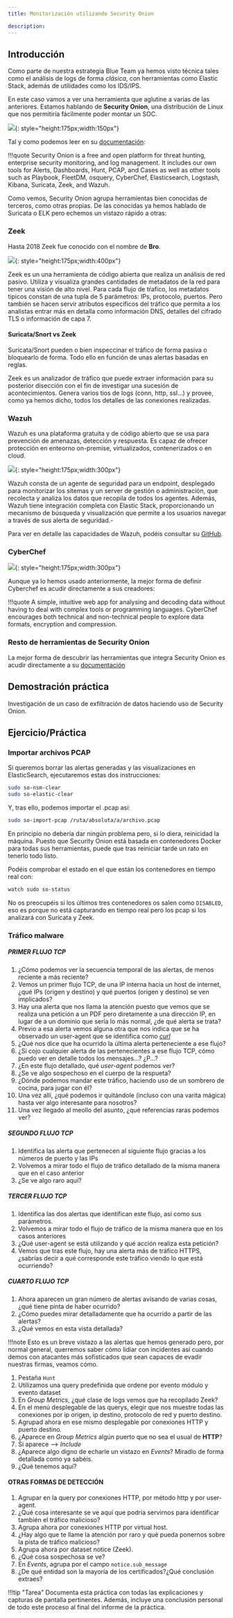 ```yaml
---
title: Monitorización utilizando Security Onion

description:
---
```


## Introducción

Como parte de nuestra estrategia Blue Team ya hemos visto técnica tales como el análisis de logs de forma *clásica*, con herramientas como Elastic Stack, además de utilidades como los IDS/IPS.

En este caso vamos a ver una herramienta que aglutine a varias de las anteriores. Estamos hablando de **Security Onion**, una distribución de Linux que nos permitiría fácilmente poder montar un SOC.

![](../img/securityonion.jpg){: style="height:175px;width:150px"}

Tal y como podemos leer en su [documentación](https://docs.securityonion.net/en/2.3/about.html):

!!!quote
    Security Onion is a free and open platform for threat hunting, enterprise security monitoring, and log management. It includes our own tools for Alerts, Dashboards, Hunt, PCAP, and Cases as well as other tools such as Playbook, FleetDM, osquery, CyberChef, Elasticsearch, Logstash, Kibana, Suricata, Zeek, and Wazuh. 

Como vemos, Security Onion agrupa herramientas bien conocidas de terceros, como otras propias. De las conocidas ya hemos hablado de Suricata o ELK pero echemos un vistazo rápido a otras:

### Zeek

Hasta 2018 Zeek fue conocido con el nombre de **Bro**. 

![](../img/zeek.jpg){: style="height:175px;width:400px"}

Zeek es un una herramienta de código abierta que realiza un análisis de red pasivo. Utiliza y visualiza grandes cantidades de metadatos de la red para tener una visión de alto nivel. Para cada flujo de tŕafico, los metadatos tipicos constan de una tupla de 5 parámetros: IPs, protocolo, puertos. Pero también se hacen servir atributos específicos del tráfico que permita a los analistas entrar más en detalla como información DNS, detalles del cifrado TLS o información de capa 7.

#### Suricata/Snort vs Zeek

Suricata/Snort pueden o bien inspeccinar el tráfico de forma pasiva o bloquearlo de forma. Todo ello en función de unas alertas basadas en reglas.

Zeek es un analizador de tráfico que puede extraer información para su posterior disección con el fin de investigar una sucesión de acontecimientos. Genera varios tios de logs (conn, http, ssl...) y provee, como ya hemos dicho, todos los detalles de las conexiones realizadas.


### Wazuh

Wazuh es una plataforma gratuita y de código abierto que se usa para prevención de amenazas, detección y respuesta. Es capaz de ofrecer protección en enteorno on-premise, virtualizados, contenerizados o en cloud.

![](../img/wazuh.png){: style="height:175px;width:300px"}

Wazuh consta de un agente de seguridad para un endpoint, desplegado para monitorizar los sitemas y un server de gestión o administración, que recolecta y analiza los datos que recopila de todos los agentes. Además, Wazuh tiene integración completa con Elastic Stack, proporcionando un mecanismo de búsqueda y visualización que permite a los usuarios navegar a través de sus alerta de seguridad.-

Para ver en detalle las capacidades de Wazuh, podéis consultar su [GitHub](https://github.com/wazuh/wazuh#wazuh-capabilities).


### CyberChef

![](../img/cyberchef.jpg){: style="height:175px;width:300px"}

Aunque ya lo hemos usado anteriormente, la mejor forma de definir Cyberchef es acudir directamente a sus creadores:

!!!quote
    A simple, intuitive web app for analysing and decoding data without having to deal with complex tools or programming languages. CyberChef encourages both technical and non-technical people to explore data formats, encryption and compression.

### Resto de herramientas de Security Onion

La mejor forma de descubrir las herramientas que integra Security Onion es acudir directamente a su [documentación](https://docs.securityonion.net/en/2.3/introduction.html)

## Demostración práctica

Investigación de un caso de exfiltración de datos haciendo uso de Security Onion.

## Ejercicio/Práctica

### Importar archivos PCAP

Si queremos borrar las alertas generadas y las visualizaciones en ElasticSearch, ejecutaremos estas dos instrucciones:

```bash
sudo so-nsm-clear
sudo so-elastic-clear
```

Y, tras ello, podemos importar el .pcap así:

```bash
sudo so-import-pcap /ruta/absoluta/a/archivo.pcap
```

En principio no debería dar ningún problema pero, si lo diera, reinicidad la máquina. Puesto que Security Onion está basada en contenedores Docker para todas sus herramientas, puede que tras reiniciar tarde un rato en tenerlo todo listo. 

Podéis comprobar el estado en el que están los contenedores en tiempo real con:

```bash
watch sudo so-status
```

No os preocupéis si los últimos tres contenedores os salen como `DISABLED`, eso es porque no está capturando en tiempo real pero los pcap si los analizará con Suricata y Zeek.





### Tráfico malware

##### **PRIMER FLUJO TCP**

1. ¿Cómo podemos ver la secuencia temporal de las alertas, de menos reciente a más reciente? 
2. Vemos un primer flujo TCP, de una IP interna hacia un host de internet, ¿qué IPs (origen y destino) y qué puertos (origen y destino) se ven implicados?
3. Hay una alerta que nos llama la atención puesto que vemos que se realiza una petición a un PDF pero diretamente a una dirección IP, en lugar de a un dominio que sería lo más normal, ¿de qué alerta se trata?
4. Previo a esa alerta vemos alguna otra que nos indica que se ha observado un user-agent que se identifica como [*curl*](https://www.hostinger.es/tutoriales/comando-curl)
5. ¿Qué nos dice que ha ocurrido la última alerta perteneciente a ese flujo?
6. ¿Si cojo cualquier alerta de las pertenecientes a ese flujo TCP, cómo puedo ver en detalle todos los mensajes...? ¿P...?
7. ¿En este flujo detallado, qué *user-agent* podemos ver?
8. ¿Se ve algo sospechoso en el cuerpo de la respueta?
9. ¿Dónde podemos mandar este tráfico, haciendo uso de un sombrero de cocina, para jugar con él?
10. Una vez allí, ¿qué podemos ir quitándole (incluso con una varita mágica) hasta ver algo interesante para nosotros?
11. Una vez llegado al meollo del asunto, ¿qué referencias raras podemos ver?

##### **SEGUNDO FLUJO TCP**

1. Identifica las alerta que pertenecen al siguiente flujo gracias a los números de puerto y las IPs
2. Volvemos a mirar todo el flujo de tráfico detallado de la misma manera que en el caso anterior
3. ¿Se ve algo raro aquí?

##### **TERCER FLUJO TCP**

1. Identifica las dos alertas que identifican este flujo, así como sus parámetros.
2. Volvemos a mirar todo el flujo de tráfico de la misma manera que en los casos anteriores
3. ¿Qué user-agent se está utilizando y qué acción realiza esta petición?
4. Vemos que tras este flujo, hay una alerta más de tráfico HTTPS, ¿sabrías decir a qué corresponde este tráfico viendo lo que está ocurriendo?

##### **CUARTO FLUJO TCP**

1. Ahora aparecen un gran número de alertas avisando de varias cosas, ¿qué tiene pinta de haber ocurrido?
2. ¿Cómo puedes mirar detalladamente que ha ocurrido a partir de las alertas?
3. ¿Qué vemos en esta vista detallada?

!!!note 
    Esto es un breve vistazo a las alertas que hemos generado pero, por normal general, querremos saber cómo lidiar con incidentes así cuando demos con atacantes más sofisticados que sean capaces de evadir nuestras firmas, veamos cómo.

1. Pestaña `Hunt`
2. Utilizamos una query predefinida que ordene por evento módulo y evento dataset
3. En *Group Metrics*, ¿qué clase de logs vemos que ha recopilado Zeek?
4. En el menú desplegable de las querys, elegir que nos muestre todas las conexiones por ip origen, ip destino, protocolo de red y puerto destino.
5. Agrupad ahora en ese mismo desplegable por conexiones HTTP y puerto destino.
6. ¿Aparece en *Group Metrics* algún puerto que no sea el usual de **HTTP**?
7. Si aparece --> *Include*
8. ¿Aparece algo digno de echarle un vistazo en *Events*? Miradlo de forma detallada como ya sabéis.
9. ¿Qué tenemos aquí?

#### OTRAS FORMAS DE DETECCIÓN

1. Agrupar en la query por conexiones HTTP, por método http y por user-agent.
2. ¿Qué cosa interesante se ve aquí que podría servirnos para identificar también el tráfico malicioso?
3. Agrupa ahora por conexiones HTTP  por virtual host.
4. ¿Hay algo que te llame la atención por raro y qué pueda ponernos sobre la pista de tráfico malicioso?
5. Agrupa ahora por dataset notice (Zeek).
6. ¿Qué cosa sospechosa se ve?
7. En *Events*, agrupa por el campo `notice.sub_message`
8. ¿De qué entidad son la mayoría de los certificados?¿Qué conclusión extraes?




!!!tip "Tarea"
    Documenta esta práctica con todas las explicaciones y capturas de pantalla pertinentes. Además, incluye una conclusión personal de todo este proceso al final del informe de la práctica.





